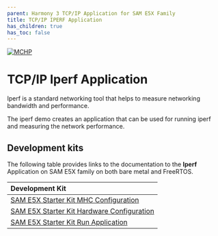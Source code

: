 ```yaml
---
parent: Harmony 3 TCP/IP Application for SAM E5X Family
title: TCP/IP IPERF Application
has_children: true
has_toc: false
---
```

[![MCHP](https://www.microchip.com/ResourcePackages/Microchip/assets/dist/images/logo.png)](https://www.microchip.com)

# TCP/IP Iperf Application

Iperf is a standard networking tool that helps to measure networking bandwidth and performance. 

The iperf demo creates an application that can be used for running iperf and measuring the network performance.


## Development kits
The following table provides links to the documentation to the **Iperf** Application on SAM E5X family on both bare metal and  FreeRTOS.


| Development Kit |
|:---------|
|[SAM E5X Starter Kit MHC Configuration](docs/readme_mhc_configuration.md) |
|[SAM E5X Starter Kit Hardware Configuration](docs/readme_hardware_configuration.md) |
|[SAM E5X Starter Kit Run Application](docs/readme_run_application.md) |
